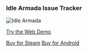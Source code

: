 ### Idle Armada Issue Tracker
![Idle Armada](https://steamcdn-a.akamaihd.net/steam/apps/1408060/header.jpg?t=1600867254)

[Try the Web Demo](https://corfe83.github.io/IdleArmada/)

[Buy for Steam](https://store.steampowered.com/app/1408060/Idle_Armada/)
[Buy for Android](https://play.google.com/store/apps/details?id=com.musicalbox.idle.armada)
